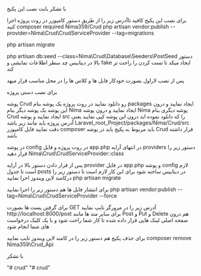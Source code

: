 با تشکر بابت نصب این پکیج

برای نصب این پکیج کافیه تاآدرس زیر را از طریق دستور کامپوزر در روت پروژه اجرا کنید
composer required Nima359/Crud
php artisan vendor:publish --provider=Nima\Crud\CrudServiceProvider --tag=migrations

php artisan migrate

php artisan db:seed --class=Nima\Crud\Database\Seeders\PostSeed
دستور بالا در دیتابیس چد سطر اطلاعات نمایشی و fake ایجاد میکد تا تست کردن را راحت تر کند

پس از نصب لاراول بصورت خودکار فایل ها و کلاس ها را در محل مناسب قرار میهد

برای نصب دستی پروژه

پوشه Crud رو دانلود نمایید
در روت پروژه یک پوشه بنام packages ایجاد نمایید و درون این پوشه یک پوشه دیگر بنام Nima ایجاد نمایید
و درون پوشه Nima پوشه دیگری بنام Crud ایجاد نمایید و پوشه src را که دانلود نموده اید درون این پوشه کپی نمایید
یعنی آدرس پروژه باید مانند زیر باشد
Laravel_root_Project/packages/Nima/Crud/src
دقت نمایید فایل کامپوزر composer باید مربوط به پکیج باید در پوشه Crud قرار داشته باشد

در پوشه config در روت پروژه و فایل app.php در انتهای آرایه providers دستور زیر را قرار دهید
Nima\Crud\CrudServiceProvider::class

پس از قرار دادن دستور بالا در آرایه provider در فایل app.php و پوشه config لازم است تا جدول posts در دیتابیس ساخته شود برای این کار لازم است تا دستور زیر را درکامند لاین ویندوز اجرا نمایید
php artisan migrate

برای انتشار فایل ها هم دستور زیر را اجرا نمایید
php artisan vendor:publish --tag=Nima\Crud\CrudServiceProvider --force

برای گرفتن پست ها بصورت GET آدرس زیر را در مرورگر تایپ نمایید
http://localhost:8000/post
برای سایر متد ها مانند Post و Put  و  Delete هم درون صفحه اصلی لینک هایی قرار داده شده تا کار شما راحت شود و با یک کلیک درخواست های شما انجام شود


برای حذف پکیج هم دستور زیر را در کامند لاین ویندوز تایپ نمایید
composer remove Nima359\Crud_Api


با تشکر

"# crud" 
"# crud" 
